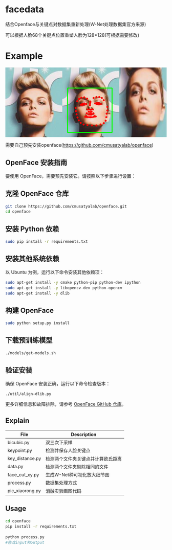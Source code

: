 # facedata
结合Openface与关键点对数据集重新处理(W-Net处理数据集官方来源)

可以根据人脸68个关键点位置重塑人脸为128*128(可根据需要修改)

# Example
<div style="display: flex; justify-content: center;">
    <img src="./img/image.png" width="200"/>
    <img src="./img/image_with_bb.png" width="200"/>
    <img src="./img/image_cropped.png" width="200"/>
</div>

需要自己预先安装openface(https://github.com/cmusatyalab/openface)
## OpenFace 安装指南

要使用 OpenFace，需要预先安装它。请按照以下步骤进行设置：

## 克隆 OpenFace 仓库

```sh
git clone https://github.com/cmusatyalab/openface.git
cd openface
```

## 安装 Python 依赖

```sh
sudo pip install -r requirements.txt
```

## 安装其他系统依赖

以 Ubuntu 为例，运行以下命令安装其他依赖项：

```sh
sudo apt-get install -y cmake python-pip python-dev ipython
sudo apt-get install -y libopencv-dev python-opencv
sudo apt-get install -y dlib
```

## 构建 OpenFace

```sh
sudo python setup.py install
```

## 下载预训练模型

```sh
./models/get-models.sh
```

## 验证安装

确保 OpenFace 安装正确，运行以下命令检查版本：

```sh
./util/align-dlib.py
```

更多详细信息和故障排除，请参考 [OpenFace GitHub 仓库](https://github.com/cmusatyalab/openface)。




## Explain
| File            | Description                       |
|-----------------|-----------------------------------|
| bicubic.py      | 双三次下采样                      |
| keypoint.py     | 检测并保存人脸关键点              |
| key_distance.py | 检测两个文件夹关键点并计算欧氏距离 |
| data.py         | 检测两个文件夹剔除相同的文件        |
| face_cut_xy.py  | 生成W-Net种可视化放大细节图       |
| process.py      | 数据集处理方式                   |
| pic_xiaorong.py | 消融实验画图代码                   |




## Usage

```bash
cd openface
pip install -r requirements.txt

python process.py
#修改input和output
```


